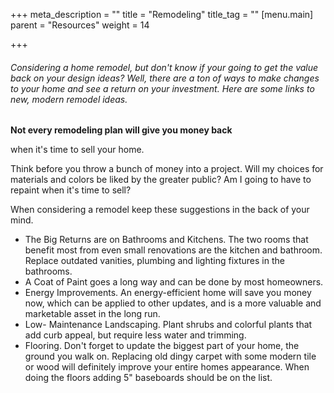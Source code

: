 +++
meta_description = ""
title = "Remodeling"
title_tag = ""
[menu.main]
parent = "Resources"
weight = 14

+++
###### Considering a home remodel, but don't know if your going to get the value back on your design ideas? Well, there are a ton of ways to make changes to your home and see a return on your investment. Here are some links to new, modern remodel ideas.

**Not every remodeling plan will give you money back**

when it's time to sell your home.

Think before you throw a bunch of money into a project. Will my choices for materials and colors be liked by the greater public? Am I going to have to repaint when it's time to sell?

When considering a remodel keep these suggestions in the back of your mind.

* The Big Returns are on Bathrooms and Kitchens. The two rooms that benefit most from even small renovations are the kitchen and bathroom. Replace outdated vanities, plumbing and lighting fixtures in the bathrooms.
* A Coat of Paint goes a long way and can be done by most homeowners.
* Energy Improvements. An energy-efficient home will save you money now, which can be applied to other updates, and is a more valuable and marketable asset in the long run.
* Low- Maintenance Landscaping. Plant shrubs and colorful plants that add curb appeal, but require less water and trimming.
* Flooring. Don't forget to update the biggest part of your home, the ground you walk on. Replacing old dingy carpet with some modern tile or wood will definitely improve your entire homes appearance. When doing the floors adding 5" baseboards should be on the list.
